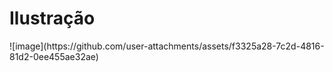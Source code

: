 <h1>Ilustração</h1>
![image](https://github.com/user-attachments/assets/f3325a28-7c2d-4816-81d2-0ee455ae32ae)

